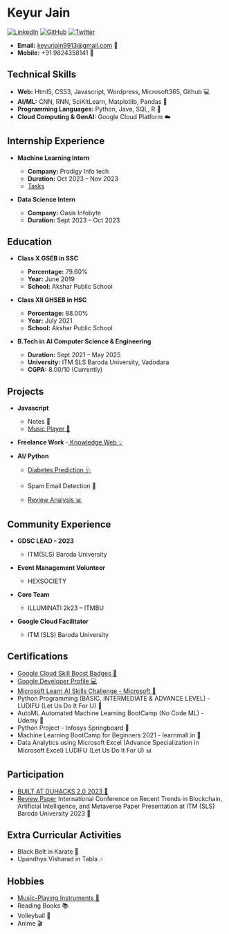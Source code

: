 # Keyur Jain

[![LinkedIn](https://img.shields.io/badge/LinkedIn-Keyur_Jain-blue?style=flat&logo=linkedin)](https://www.linkedin.com/in/keyur-jain-469857228/)
[![GitHub](https://img.shields.io/badge/GitHub-Keyur08-black?style=flat&logo=github)](https://github.com/Keyur08)
[![Twitter](https://img.shields.io/badge/Twitter-@keyurjain_2208-blue?style=flat&logo=twitter)](https://twitter.com/KeyurJain_2208)

- **Email:** keyurjain9913@gmail.com 📧
- **Mobile:** +91 9824358141 📱

## Technical Skills

- **Web:** Html5, CSS3, Javascript, Wordpress, Microsoft365, Github 💻
- **AI/ML:** CNN, RNN, SciKitLearn, Matplotlib, Pandas 🤖
- **Programming Languages:** Python, Java, SQL, R 🐍
- **Cloud Computing & GenAI:** Google Cloud Platform ☁️

## Internship Experience

- **Machine Learning Intern**
  - **Company:** Prodigy Info tech
  - **Duration:** Oct 2023 – Nov 2023
  - <a href="https://github.com/Keyur08/OIBSIP">Tasks </a>

- **Data Science Intern**
  - **Company:** Oasis Infobyte
  - **Duration:** Sept 2023 – Oct 2023

## Education

- **Class X GSEB in SSC**
  - **Percentage:** 79.60%
  - **Year:** June 2019
  - **School:** Akshar Public School

- **Class XII GHSEB in HSC**
  - **Percentage:** 88.00%
  - **Year:** July 2021
  - **School:** Akshar Public School

- **B.Tech in AI Computer Science & Engineering**
  - **Duration:** Sept 2021 – May 2025
  - **University:** ITM SLS Baroda University, Vadodara
  - **CGPA:** 8.00/10 (Currently)

## Projects

- **Javascript**
  - Notes 📝
  - <a href="https://keyur08.github.io/DIl-e-Khwaish/"> Music Player 🎵</a>

- **Freelance Work**
  -<a href="https://github.com/Keyur08/Knowledge_web"> Knowledge Web 💡</a>

- **AI/ Python**
  - <a href="DIabeties Predictioin
Using Supervised Learning">Diabetes Prediction 🩺 </a>
    
  - Spam Email Detection 🚫
  - <a href="https://github.com/Keyur08/Review_Prediction">Review Analysis 📊 </a>

## Community Experience

- **GDSC LEAD – 2023**
  - ITM(SLS) Baroda University

- **Event Management Volunteer**
  - HEXSOCIETY

- **Core Team**
  - ILLUMINATI 2k23 – ITMBU

- **Google Cloud Facilitator**
  - ITM (SLS) Baroda University

## Certifications

- <a href="https://www.cloudskillsboost.google/public_profiles/d91ee41a-95fe-4029-97d5-fb1cb570ff5d">Google Cloud Skill Boost Badges 🏅</a>
- <a href="https://developers.google.com/profile/u/KeyurJain">Google Developer Profile 💻 </a>
- <a href="https://learn.microsoft.com/en-us/users/keyurjain-1615/">Microsoft Learn AI Skills Challenge - Microsoft 🚀</a>
- Python Programming (BASIC, INTERMEDIATE & ADVANCE LEVEL) - LUDIFU (Let Us Do It For U) 🐍
- AutoML Automated Machine Learning BootCamp (No Code ML) - Udemy 🤖
- Python Project - Infosys Springboard 🐍
- Machine Learning BootCamp for Beginners 2021 - learnmall.in 🤖
- Data Analytics using Microsoft Excel (Advance Specialization in Microsoft Excel) LUDIFU (Let Us Do It For U) 📊

## Participation

- <a href="https://devfolio.co/projects/snap-seek-e063">BUILT AT DUHACKS 2.0 2023 🚀</a>
- <a href="https://drive.google.com/file/d/1JBShWvdExJ8gENqfDUPzfLX1zU7bHC8-/view">Review Paper</a> International Conference on Recent Trends in Blockchain, Artificial Intelligence, and Metaverse Paper Presentation at ITM (SLS) Baroda University 2023 📝

## Extra Curricular Activities

- Black Belt in Karate 🥋
- Upandhya Visharad in Tabla 🎶

## Hobbies

- <a href="https://www.youtube.com/@keyurjain7109">Music-Playing Instruments 🎸</a>
- Reading Books 📚
- Volleyball 🏐
- Anime 🎬
